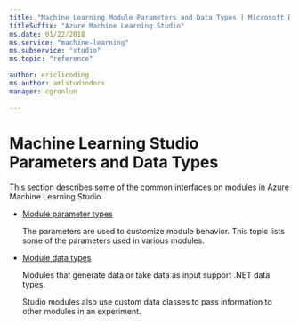 ```yaml
---
title: "Machine Learning Module Parameters and Data Types | Microsoft Docs"
titleSuffix: "Azure Machine Learning Studio"
ms.date: 01/22/2018
ms.service: "machine-learning"
ms.subservice: "studio"
ms.topic: "reference"

author: ericlicoding
ms.author: amlstudiodocs
manager: cgronlun

---
```

# Machine Learning Studio Parameters and Data Types

This section describes some of the common interfaces on modules in Azure Machine Learning Studio.  

+ [Module parameter types](machine-learning-module-parameter-types.md)

    The parameters are used to customize module behavior. This topic lists some of the parameters used in various modules.  
  
+ [Module data types](machine-learning-module-data-types.md)

    Modules that generate data or take data as input support .NET data types. 
    
    Studio modules also use custom data classes to pass information to other modules in an experiment.
